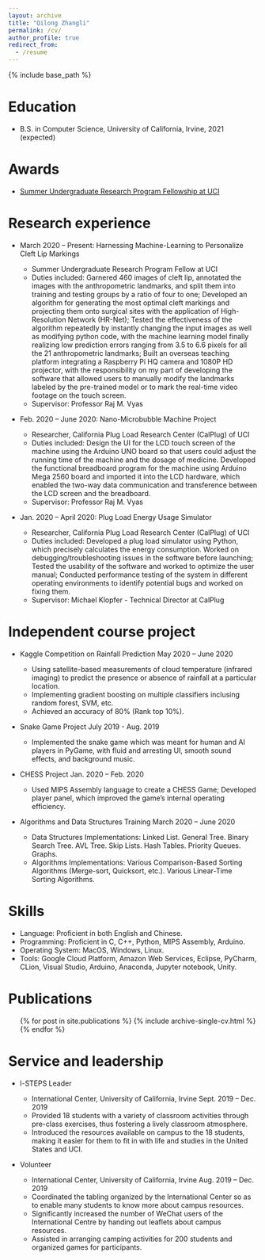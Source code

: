 ```yaml
---
layout: archive
title: "Qilong Zhangli"
permalink: /cv/
author_profile: true
redirect_from:
  - /resume
---
```


{% include base_path %}

Education
======
* B.S. in Computer Science, University of California, Irvine, 2021 (expected)

Awards
======
* [Summer Undergraduate Research Program Fellowship at UCI](https://www.urop.uci.edu/SURP.html)

Research experience
======
* March 2020 – Present: Harnessing Machine-Learning to Personalize Cleft Lip Markings
  * Summer Undergraduate Research Program Fellow at UCI
  * Duties included: Garnered 460 images of cleft lip, annotated the images with the anthropometric landmarks, and split them into training and testing groups by a ratio of four to one; Developed an algorithm for generating the most optimal cleft markings and projecting them onto surgical sites with the application of High-Resolution Network (HR-Net); Tested the effectiveness of the algorithm repeatedly by instantly changing the input images as well as modifying python code, with the machine learning model finally realizing low prediction errors ranging from 3.5 to 6.6 pixels for all the 21 anthropometric landmarks; Built an overseas teaching platform integrating a Raspberry Pi HQ camera and 1080P HD projector, with the responsibility on my part of developing the software that allowed users to manually modify the landmarks labeled by the pre-trained model or to mark the real-time video footage on the touch screen.
  * Supervisor: Professor Raj M. Vyas

* Feb. 2020 – June 2020: Nano-Microbubble Machine Project
  * Researcher, California Plug Load Research Center (CalPlug) of UCI
  * Duties included: Design the UI for the LCD touch screen of the machine using the Arduino UNO board so that users could adjust the running time of the machine and the dosage of medicine. Developed the functional breadboard program for the machine using Arduino Mega 2560 board and imported it into the LCD hardware, which enabled the two-way data communication and transference between the LCD screen and the breadboard.
  * Supervisor: Professor Raj M. Vyas

* Jan. 2020 – April 2020: Plug Load Energy Usage Simulator
  * Researcher, California Plug Load Research Center (CalPlug) of UCI
  * Duties included: Developed a plug load simulator using Python, which precisely calculates the energy consumption. Worked on debugging/troubleshooting issues in the software before launching; Tested the usability of the software and worked to optimize the user manual; Conducted performance testing of the system in different operating environments to identify potential bugs and worked on fixing them.
  * Supervisor: Michael Klopfer - Technical Director at CalPlug
 
Independent course project
======
* Kaggle Competition on Rainfall Prediction  May 2020 – June 2020
  * Using satellite-based measurements of cloud temperature (infrared imaging) to predict the presence or absence of rainfall at a particular location.
  * Implementing gradient boosting on multiple classifiers inclusing random forest, SVM, etc.
  * Achieved an accuracy of 80% (Rank top 10%).

* Snake Game Project  July 2019 - Aug. 2019
  * Implemented the snake game which was meant for human and AI players in PyGame, with fluid and arresting UI, smooth sound effects, and background music.

* CHESS Project  Jan. 2020 – Feb. 2020
  * Used MIPS Assembly language to create a CHESS Game; Developed player panel, which improved the game’s internal operating efficiency.

* Algorithms and Data Structures Training  March 2020 – June 2020
  * Data Structures Implementations: Linked List. General Tree. Binary Search Tree. AVL Tree. Skip Lists. Hash Tables. Priority Queues. Graphs.
  * Algorithms Implementations: Various Comparison-Based Sorting Algorithms (Merge-sort, Quicksort, etc.). Various Linear-Time Sorting Algorithms.


Skills
======
* Language: Proficient in both English and Chinese.
* Programming: Proficient in C, C++, Python, MIPS Assembly, Arduino.
* Operating System: MacOS, Windows, Linux.
* Tools: Google Cloud Platform, Amazon Web Services, Eclipse, PyCharm, CLion, Visual Studio, Arduino, Anaconda, Jupyter notebook, Unity.

Publications
======
  <ul>{% for post in site.publications %}
    {% include archive-single-cv.html %}
  {% endfor %}</ul>

Service and leadership
======
* l-STEPS Leader
  * International Center, University of California, Irvine Sept. 2019 – Dec. 2019
  * Provided 18 students with a variety of classroom activities through pre-class exercises, thus fostering a lively classroom atmosphere.
  * Introduced the resources available on campus to the 18 students, making it easier for them to fit in with life and studies in the United States and UCI.

* Volunteer
  * International Center, University of California, Irvine Aug. 2019 – Dec. 2019
  * Coordinated the tabling organized by the International Center so as to enable many students to know more about campus resources.
  * Significantly increased the number of WeChat users of the International Centre by handing out leaflets about campus resources.
  * Assisted in arranging camping activities for 200 students and organized games for participants.




